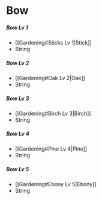 # Bow

##### Bow Lv 1
- [[Gardening#Sticks Lv 1|Stick]]
- String

##### Bow Lv 2
- [[Gardening#Oak Lv 2|Oak]]
- String

##### Bow Lv 3
- [[Gardening#Birch Lv 3|Birch]]
- String

##### Bow Lv 4
- [[Gardening#Pine Lv 4|Pine]]
- String

##### Bow Lv 5
- [[Gardening#Ebony Lv 5|Ebony]]
- String
